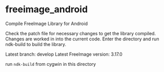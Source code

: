 freeimage_android
=================

Compile FreeImage Library for Android

Check the patch file for necessary changes to get the library compiled. Changes are worked in into the current code.
Enter the directory and run ndk-build to build the library.

Latest branch: develop
Latest FreeImage version: 3.17.0

run `ndk-build` from cygwin in this directory